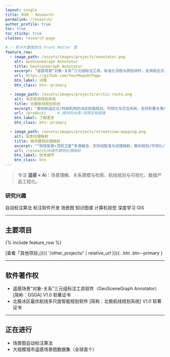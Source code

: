 ```yaml
---
layout: single
title: 科研 · Research
permalink: /research/
author_profile: true
toc: true
toc_sticky: true
classes: research-page

# ✅ 把卡片数据放在 Front Matter 里
feature_row:
  - image_path: /assets/images/projects/annotator.png
    alt: GeoSceneGraph Annotator
    title: GeoSceneGraph Annotator
    excerpt: "遥感场景“对象-关系”三元组标注工具，标准化流程与质检闭环，支持组合式检索验证。"
    url: https://github.com/YourRepoOrPage
    btn_label: 详情
    btn_class: btn--primary

  - image_path: /assets/images/projects/arctic-route.png
    alt: 冰区航线规划系统
    title: 北极航线规划系统
    excerpt: "面向航运企业/科研机构的冰区航路规划、可视化与交互系统，支持软著与落地试点。"
    url: /product/     # 或你的仓库/说明文档链接
    btn_label: 了解更多
    btn_class: btn--primary

  - image_path: /assets/images/projects/streetview-mapping.png
    alt: 街景纹理映射
    title: 城市建筑纹理映射
    excerpt: "“侧视街景+顶视卫星”多源融合，天际线配准与纹理映射，面向规划/可视化/漫游。"
    url: /research/#城市建筑纹理映射
    btn_label: 技术细节
    btn_class: btn
---
```


> 专注 **遥感 × AI**：场景理解、关系建模与检索、航线规划与可视化、数据产品工程化。

### 研究兴趣
<div class="tags">
  <span class="tag teal">自动标注算法</span>
  <span class="tag orange">标注软件开发</span>
  <span class="tag blue">场景图</span>
  <span class="tag yellow">知识图谱</span>
  <span class="tag purple">计算机视觉</span>
  <span class="tag indigo">深度学习</span>
  <span class="tag green">GIS</span>
</div>

---

## 主要项目
{% include feature_row %}

[查看「其他项目」]({{ '/other_projects/' | relative_url }}){: .btn .btn--primary }

---

## 软件著作权
- 遥感场景“对象-关系”三元组标注工具软件（GeoSceneGraph Annotator） [简称：GSGA] V1.0 软著证书  
- 北极冰区最优航线多尺度智能规划软件 [简称：北极航线规划系统] V1.0 软著证书

---

## 正在进行
- 场景图自动标注算法  
- 大规模城市遥感场景图数据集（全球首个）
